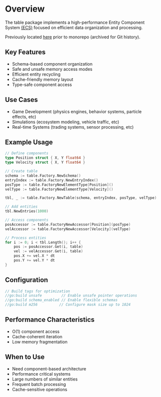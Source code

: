 
# Overview

The table package implements a high-performance Entity Component System [(ECS)](https://github.com/SanderMertens/ecs-faq) focused on efficient data organization and processing.

Previously located [here](https://github.com/TheBitDrifter/table) prior to monorepo (archived for Git history).

## Key Features

- Schema-based component organization
- Safe and unsafe memory access modes
- Efficient entity recycling
- Cache-friendly memory layout
- Type-safe component access

## Use Cases

- Game Development (physics engines, behavior systems, particle effects, etc)
- Simulations (ecosystem modeling, vehicle traffic, etc)
- Real-time Systems (trading systems, sensor processing, etc)

## Example Usage

```go
// Define components
type Position struct { X, Y float64 }
type Velocity struct { X, Y float64 }

// Create table
schema := table.Factory.NewSchema()
entryIndex := table.Factory.NewEntryIndex()
posType := table.FactoryNewElementType[Position]()
velType := table.FactoryNewElementType[Velocity]()

tbl, _ := table.Factory.NewTable(schema, entryIndex, posType, velType)

// Add entities
tbl.NewEntries(1000)

// Access components
posAccessor := table.FactoryNewAccessor[Position](posType)
velAccessor := table.FactoryNewAccessor[Velocity](velType)

// Process entities
for i := 0; i < tbl.Length(); i++ {
    pos := posAccessor.Get(i, table)
    vel := velAccessor.Get(i, table)
    pos.X += vel.X * dt
    pos.Y += vel.Y * dt
}
```

## Configuration

```go
// Build tags for optimization
//go:build unsafe         // Enable unsafe pointer operations
//go:build schema_enabled // Enable flexible schemas
//go:build m256          // Configure mask size up to 1024
```

## Performance Characteristics

- O(1) component access
- Cache-coherent iteration
- Low memory fragmentation

## When to Use

- Need component-based architecture
- Performance critical systems
- Large numbers of similar entities
- Frequent batch processing
- Cache-sensitive operations
